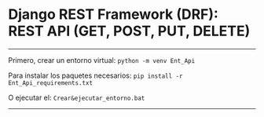 # Django REST Framework (DRF):  REST API (GET, POST, PUT, DELETE)


<hr/>

Primero, crear un entorno virtual: `python -m venv Ent_Api`

Para instalar los paquetes necesarios: `pip install -r Ent_Api_requirements.txt`


O ejecutar el:  `Crear&ejecutar_entorno.bat`
<hr/>



